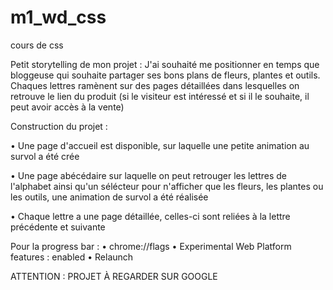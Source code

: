 # m1_wd_css
cours de css

Petit storytelling de mon projet :
J'ai souhaité me positionner en temps que bloggeuse qui souhaite partager ses bons plans de fleurs, plantes et outils.
Chaques lettres ramènent sur des pages détaillées dans lesquelles on retrouve le lien du produit (si le visiteur est intéressé et si il le souhaite, il peut avoir accès à la vente)

Construction du projet :

• Une page d'accueil est disponible, sur laquelle une petite animation au survol a été crée

• Une page abécédaire sur laquelle on peut retrouger les lettres de l'alphabet ainsi qu'un sélécteur pour n'afficher que les fleurs, les plantes ou les outils, une animation de survol a été réalisée

• Chaque lettre a une page détaillée, celles-ci sont  reliées à la lettre précédente et suivante

Pour la progress bar :
• chrome://flags
• Experimental Web Platform features : enabled
• Relaunch

ATTENTION : PROJET À REGARDER SUR GOOGLE 
